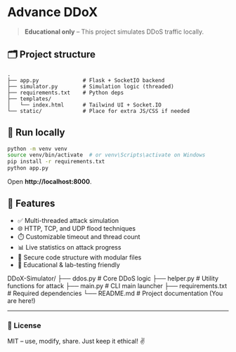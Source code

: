 # Advance DDoX

> **Educational only** – This project simulates DDoS traffic locally.  

## 🗂️ Project structure
```
.
├── app.py              # Flask + SocketIO backend
├── simulator.py        # Simulation logic (threaded)
├── requirements.txt    # Python deps
├── templates/
│   └── index.html      # Tailwind UI + Socket.IO
└── static/             # Place for extra JS/CSS if needed
```

## 🚀 Run locally

```bash
python -m venv venv
source venv/bin/activate  # or venv\Scripts\activate on Windows
pip install -r requirements.txt
python app.py
```

Open **http://localhost:8000**.

## 🚀 Features

- ✅ Multi-threaded attack simulation
- 🌐 HTTP, TCP, and UDP flood techniques
- ⏱️ Customizable timeout and thread count
- 📊 Live statistics on attack progress
- 🔐 Secure code structure with modular files
- 🧪 Educational & lab-testing friendly


DDoX-Simulator/
├── ddos.py # Core DDoS logic
├── helper.py # Utility functions for attack
├── main.py # CLI main launcher
├── requirements.txt # Required dependencies
└── README.md # Project documentation (You are here!)



---

### 📜 License
MIT – use, modify, share. Just keep it ethical! ✌️
